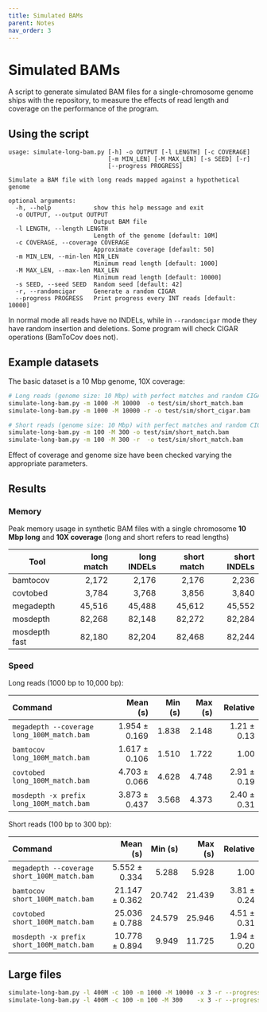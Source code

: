 ```yaml
---
title: Simulated BAMs
parent: Notes
nav_order: 3
---
```


# Simulated BAMs

A script to generate simulated BAM files for a single-chromosome genome ships
with the repository, to measure the effects of read length and coverage on the
performance of the program.

## Using the script

```text
usage: simulate-long-bam.py [-h] -o OUTPUT [-l LENGTH] [-c COVERAGE]
                            [-m MIN_LEN] [-M MAX_LEN] [-s SEED] [-r]
                            [--progress PROGRESS]

Simulate a BAM file with long reads mapped against a hypothetical genome

optional arguments:
  -h, --help            show this help message and exit
  -o OUTPUT, --output OUTPUT
                        Output BAM file
  -l LENGTH, --length LENGTH
                        Length of the genome [default: 10M]
  -c COVERAGE, --coverage COVERAGE
                        Approximate coverage [default: 50]
  -m MIN_LEN, --min-len MIN_LEN
                        Minimum read length [default: 1000]
  -M MAX_LEN, --max-len MAX_LEN
                        Minimum read length [default: 10000]
  -s SEED, --seed SEED  Random seed [default: 42]
  -r, --randomcigar     Generate a random CIGAR
  --progress PROGRESS   Print progress every INT reads [default: 10000]
```

In normal mode all reads have no INDELs, while in `--randomcigar` mode
they have random insertion and deletions. Some program will check CIGAR
operations (BamToCov does not).

## Example datasets

The basic dataset is a 10 Mbp genome, 10X coverage:

```bash
# Long reads (genome size: 10 Mbp) with perfect matches and random CIGARs
simulate-long-bam.py -m 1000 -M 10000  -o test/sim/short_match.bam 
simulate-long-bam.py -m 1000 -M 10000 -r -o test/sim/short_cigar.bam 

# Short reads (genome size: 10 Mbp) with perfect matches and random CIGARs
simulate-long-bam.py -m 100 -M 300 -o test/sim/short_match.bam 
simulate-long-bam.py -m 100 -M 300 -r  -o test/sim/short_match.bam 
```

Effect of coverage and genome size have been checked varying the
appropriate parameters.

## Results

### Memory 

Peak memory usage in synthetic BAM files with a single chromosome **10 Mbp long**
and **10X coverage** (long and short refers to read lengths)

| Tool          | long match | long INDELs | short match | short INDELs |
| ------------- | ---------: | ----------: | ----------: | -----------: |
| bamtocov      |      2,172 |       2,176 |       2,176 |        2,236 |
| covtobed      |      3,784 |       3,768 |       3,856 |        3,840 |
| megadepth     |     45,516 |      45,488 |      45,612 |       45,552 |
| mosdepth      |     82,268 |      82,148 |      82,272 |       82,284 |
| mosdepth fast |     82,180 |      82,204 |      82,468 |       82,244 |

### Speed

Long reads (1000 bp to 10,000 bp):

| Command                                    |      Mean (s) | Min (s) | Max (s) |    Relative |
| :----------------------------------------- | ------------: | ------: | ------: | ----------: |
| `megadepth --coverage long_100M_match.bam` | 1.954 ± 0.169 |   1.838 |   2.148 | 1.21 ± 0.13 |
| `bamtocov long_100M_match.bam`             | 1.617 ± 0.106 |   1.510 |   1.722 |        1.00 |
| `covtobed long_100M_match.bam`             | 4.703 ± 0.066 |   4.628 |   4.748 | 2.91 ± 0.19 |
| `mosdepth -x prefix long_100M_match.bam`  | 3.873 ± 0.437 |   3.568 |   4.373 | 2.40 ± 0.31 |

Short reads (100 bp to 300 bp):

| Command                                     |       Mean (s) | Min (s) | Max (s) |    Relative |
| :------------------------------------------ | -------------: | ------: | ------: | ----------: |
| `megadepth --coverage short_100M_match.bam` |  5.552 ± 0.334 |   5.288 |   5.928 |        1.00 |
| `bamtocov short_100M_match.bam`             | 21.147 ± 0.362 |  20.742 |  21.439 | 3.81 ± 0.24 |
| `covtobed short_100M_match.bam`             | 25.036 ± 0.788 |  24.579 |  25.946 | 4.51 ± 0.31 |
| `mosdepth -x prefix short_100M_match.bam`  | 10.778 ± 0.894 |   9.949 |  11.725 | 1.94 ± 0.20 |

## Large files

```bash
simulate-long-bam.py -l 400M -c 100 -m 1000 -M 10000 -x 3 -r --progress 100 -o local/400Mb_100X3_1000-10000.bam
simulate-long-bam.py -l 400M -c 100 -m 100 -M 300    -x 3 -r --progress 100 -o local/400Mb_100X3_100-300.bam
```